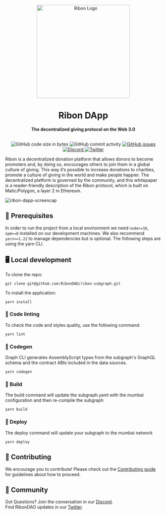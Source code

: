 <!---
The main structure of this README was taken from:
https://github.com/open-sauced/open-sauced#readme
-->

<div align="center">
  <br>
  <img alt="Ribon Logo" src="https://ribon.io/wp-content/uploads/2021/03/cropped-Ribon-logo-verde.png" width="300px">
  <h1>Ribon DApp</h1>
  <strong>The decentralized giving protocol on the Web 3.0</strong>
</div>
<br>
<p align="center">
  <img src="https://img.shields.io/github/languages/code-size/RibonDAO/ribon-subgraph" alt="GitHub code size in bytes">
  <img src="https://img.shields.io/github/commit-activity/w/RibonDAO/ribon-subgraph" alt="GitHub commit activity">
  <a href="https://github.com/RibonDAO/ribon-subgraph/issues">
    <img src="https://img.shields.io/github/issues/RibonDAO/ribon-subgraph" alt="GitHub issues">
  </a>
  <a href="https://discord.gg/DBcwmDrkpy">
    <img src="https://img.shields.io/discord/341989911450091522.svg?label=&logo=discord&logoColor=ffffff&color=7389D8&labelColor=6A7EC2" alt="Discord">
  </a>
  <a href="https://twitter.com/RibonDAO">
    <img src="https://img.shields.io/twitter/follow/RibonDAO?label=Follow&style=social" alt="Twitter">
  </a>
</p>

Ribon is a decentralized donation platform that allows donors to become promoters and, by doing so,
encourages others to join them in a global culture of giving. This way it’s possible to increase
donations to charities, promote a culture of giving in the world and make people happier. The
decentralized platform is governed by the community, and this whitepaper is a reader-friendly
description of the Ribon protocol, which is built on Matic/Polygon, a layer 2 in Ethereum.

![ribon-dapp-screencap](https://user-images.githubusercontent.com/24739860/175359784-94a71cb9-fed9-4ad7-bd84-ab43c163a24a.png)

## 📖 Prerequisites

In order to run the project from a local environment we need `node>=16`, `npm>=8` installed on our development machines. We also recommend `yarn>=1.22` to manage dependencies but is optional. The following steps are using the yarn CLI.

## 🖥️ Local development

To clone the repo:
```shell
git clone git@github.com:RibonDAO/ribon-subgraph.git
```
To install the application:

```shell
yarn install
```

### 🎨 Code linting

To check the code and styles quality, use the following command:

```shell
yarn lint
```

### 🚀 Codegen

Graph CLI generates AssemblyScript types from the subgraph's GraphQL schema and the contract ABIs included in the data sources.

```shell
yarn codegen
```

### 🚀 Build

The build command will update the subgraph.yaml with the mumbai configuration and then re-compile the subgraph

```shell
yarn build
```

### 🚀 Deploy

The deploy command will update your subgraph to the mumbai network

```shell
yarn deploy
```

## 🤝 Contributing

We encourage you to contribute! Please check out the [Contributing guide](https://ribondao.github.io/docs/) for guidelines about how to proceed.

## 🍕 Community

Got Questions? Join the conversation in our [Discord](https://discord.gg/DBcwmDrkpy).  
Find RibonDAO updates in our [Twitter](https://www.twitter.com/RibonDAO).
